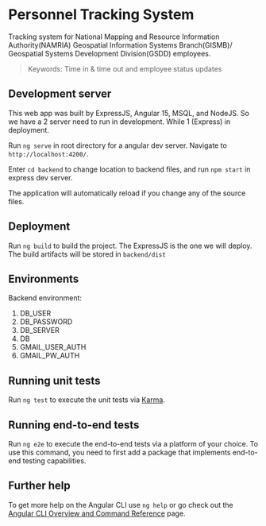# Personnel Tracking System

Tracking system for National Mapping and Resource Information Authority(NAMRIA) Geospatial Information Systems Branch(GISMB)/ Geospatial Systems Development Division(GSDD) employees.

> Keywords: Time in & time out and employee status updates


## Development server

This web app was built by ExpressJS, Angular 15, MSQL, and NodeJS. So we have a 2 server need to run in development. While 1 (Express) in deployment.

Run `ng serve` in root directory for a angular dev server. Navigate to `http://localhost:4200/`. 

Enter `cd backend` to change location to backend files, and  run `npm start` in express dev server. 

The application will automatically reload if you change any of the source files.

## Deployment

Run `ng build` to build the project. The ExpressJS is the one we will deploy. The build artifacts will be stored in `backend/dist`

## Environments

Backend environment:
1. DB_USER
2. DB_PASSWORD
3. DB_SERVER
4. DB
5. GMAIL_USER_AUTH
6. GMAIL_PW_AUTH

## Running unit tests

Run `ng test` to execute the unit tests via [Karma](https://karma-runner.github.io).

## Running end-to-end tests

Run `ng e2e` to execute the end-to-end tests via a platform of your choice. To use this command, you need to first add a package that implements end-to-end testing capabilities.

## Further help

To get more help on the Angular CLI use `ng help` or go check out the [Angular CLI Overview and Command Reference](https://angular.io/cli) page.
